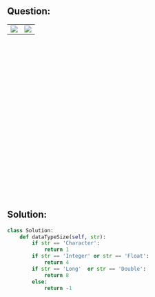 ## Question:
<table align="center", height="400">
  <td><img src = "https://github.com/user-attachments/assets/5ebf2f60-4a48-44b8-a67c-ab69aaea47a6"/></td>
  <td><img src = "https://github.com/user-attachments/assets/ab6ea746-b106-4782-afee-8c8e2e49ce12"/></td>
</table>

## Solution:
```py
class Solution:
    def dataTypeSize(self, str):
        if str == 'Character':
            return 1
        if str == 'Integer' or str == 'Float':
            return 4
        if str == 'Long'  or str == 'Double':
            return 8
        else:
            return -1
```
